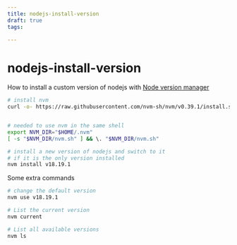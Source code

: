 ```yaml
---
title: nodejs-install-version
draft: true
tags: 

---
```

# nodejs-install-version
How to install a custom version of nodejs with [Node version manager](https://github.com/nvm-sh/nvm)

```bash
# install nvm
curl -o- https://raw.githubusercontent.com/nvm-sh/nvm/v0.39.1/install.sh | bash


# needed to use nvm in the same shell
export NVM_DIR="$HOME/.nvm"
[ -s "$NVM_DIR/nvm.sh" ] && \. "$NVM_DIR/nvm.sh"

# install a new version of nodejs and switch to it 
# if it is the only version installed
nvm install v18.19.1
```

Some extra commands

```bash
# change the default version
nvm use v18.19.1

# List the current version
nvm current

# List all available versions
nvm ls
```